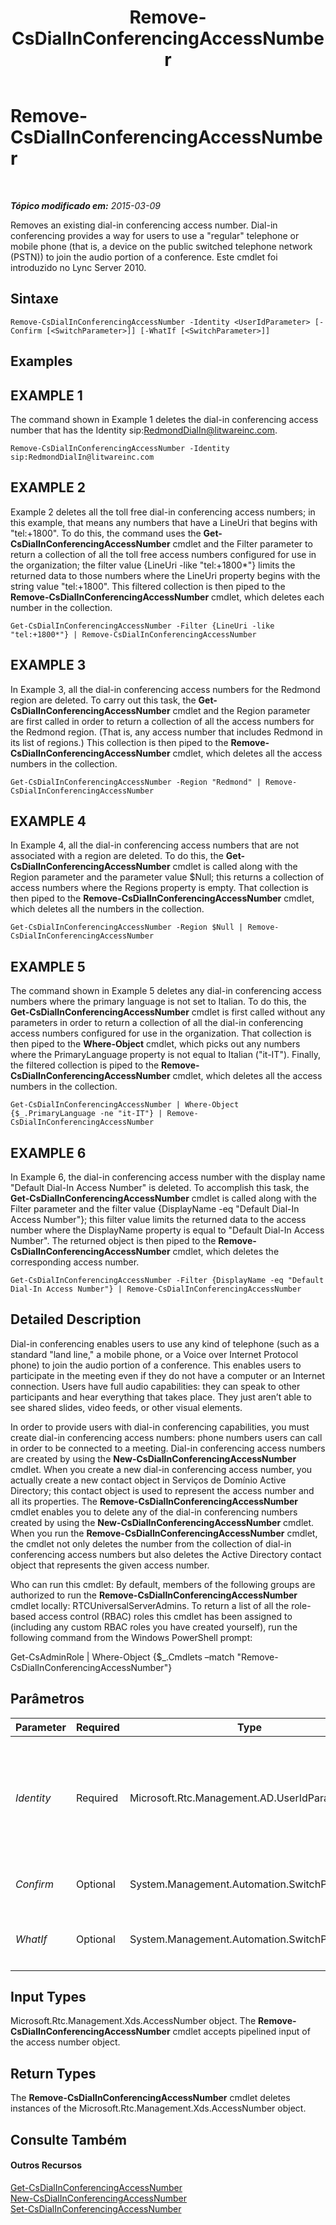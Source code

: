 ﻿---
title: Remove-CsDialInConferencingAccessNumber
TOCTitle: Remove-CsDialInConferencingAccessNumber
ms:assetid: a6d5a6f4-5ad1-4253-b1c4-27f81851046f
ms:mtpsurl: https://technet.microsoft.com/pt-br/library/Gg412782(v=OCS.15)
ms:contentKeyID: 49307713
ms.date: 05/19/2016
mtps_version: v=OCS.15
ms.translationtype: HT
---

# Remove-CsDialInConferencingAccessNumber

 

_**Tópico modificado em:** 2015-03-09_

Removes an existing dial-in conferencing access number. Dial-in conferencing provides a way for users to use a "regular" telephone or mobile phone (that is, a device on the public switched telephone network (PSTN)) to join the audio portion of a conference. Este cmdlet foi introduzido no Lync Server 2010.

## Sintaxe

    Remove-CsDialInConferencingAccessNumber -Identity <UserIdParameter> [-Confirm [<SwitchParameter>]] [-WhatIf [<SwitchParameter>]]

## Examples

## EXAMPLE 1

The command shown in Example 1 deletes the dial-in conferencing access number that has the Identity sip:RedmondDialIn@litwareinc.com.

    Remove-CsDialInConferencingAccessNumber -Identity sip:RedmondDialIn@litwareinc.com

## EXAMPLE 2

Example 2 deletes all the toll free dial-in conferencing access numbers; in this example, that means any numbers that have a LineUri that begins with "tel:+1800". To do this, the command uses the **Get-CsDialInConferencingAccessNumber** cmdlet and the Filter parameter to return a collection of all the toll free access numbers configured for use in the organization; the filter value {LineUri -like "tel:+1800\*"} limits the returned data to those numbers where the LineUri property begins with the string value "tel:+1800". This filtered collection is then piped to the **Remove-CsDialInConferencingAccessNumber** cmdlet, which deletes each number in the collection.

    Get-CsDialInConferencingAccessNumber -Filter {LineUri -like "tel:+1800*"} | Remove-CsDialInConferencingAccessNumber

## EXAMPLE 3

In Example 3, all the dial-in conferencing access numbers for the Redmond region are deleted. To carry out this task, the **Get-CsDialInConferencingAccessNumber** cmdlet and the Region parameter are first called in order to return a collection of all the access numbers for the Redmond region. (That is, any access number that includes Redmond in its list of regions.) This collection is then piped to the **Remove-CsDialInConferencingAccessNumber** cmdlet, which deletes all the access numbers in the collection.

    Get-CsDialInConferencingAccessNumber -Region "Redmond" | Remove-CsDialInConferencingAccessNumber

## EXAMPLE 4

In Example 4, all the dial-in conferencing access numbers that are not associated with a region are deleted. To do this, the **Get-CsDialInConferencingAccessNumber** cmdlet is called along with the Region parameter and the parameter value $Null; this returns a collection of access numbers where the Regions property is empty. That collection is then piped to the **Remove-CsDialInConferencingAccessNumber** cmdlet, which deletes all the numbers in the collection.

    Get-CsDialInConferencingAccessNumber -Region $Null | Remove-CsDialInConferencingAccessNumber

## EXAMPLE 5

The command shown in Example 5 deletes any dial-in conferencing access numbers where the primary language is not set to Italian. To do this, the **Get-CsDialInConferencingAccessNumber** cmdlet is first called without any parameters in order to return a collection of all the dial-in conferencing access numbers configured for use in the organization. That collection is then piped to the **Where-Object** cmdlet, which picks out any numbers where the PrimaryLanguage property is not equal to Italian ("it-IT"). Finally, the filtered collection is piped to the **Remove-CsDialInConferencingAccessNumber** cmdlet, which deletes all the access numbers in the collection.

    Get-CsDialInConferencingAccessNumber | Where-Object {$_.PrimaryLanguage -ne "it-IT"} | Remove-CsDialInConferencingAccessNumber

## EXAMPLE 6

In Example 6, the dial-in conferencing access number with the display name "Default Dial-In Access Number" is deleted. To accomplish this task, the **Get-CsDialInConferencingAccessNumber** cmdlet is called along with the Filter parameter and the filter value {DisplayName -eq "Default Dial-In Access Number"}; this filter value limits the returned data to the access number where the DisplayName property is equal to "Default Dial-In Access Number". The returned object is then piped to the **Remove-CsDialInConferencingAccessNumber** cmdlet, which deletes the corresponding access number.

    Get-CsDialInConferencingAccessNumber -Filter {DisplayName -eq "Default Dial-In Access Number"} | Remove-CsDialInConferencingAccessNumber

## Detailed Description

Dial-in conferencing enables users to use any kind of telephone (such as a standard "land line," a mobile phone, or a Voice over Internet Protocol phone) to join the audio portion of a conference. This enables users to participate in the meeting even if they do not have a computer or an Internet connection. Users have full audio capabilities: they can speak to other participants and hear everything that takes place. They just aren’t able to see shared slides, video feeds, or other visual elements.

In order to provide users with dial-in conferencing capabilities, you must create dial-in conferencing access numbers: phone numbers users can call in order to be connected to a meeting. Dial-in conferencing access numbers are created by using the **New-CsDialInConferencingAccessNumber** cmdlet. When you create a new dial-in conferencing access number, you actually create a new contact object in Serviços de Domínio Active Directory; this contact object is used to represent the access number and all its properties. The **Remove-CsDialInConferencingAccessNumber** cmdlet enables you to delete any of the dial-in conferencing numbers created by using the **New-CsDialInConferencingAccessNumber** cmdlet. When you run the **Remove-CsDialInConferencingAccessNumber** cmdlet, the cmdlet not only deletes the number from the collection of dial-in conferencing access numbers but also deletes the Active Directory contact object that represents the given access number.

Who can run this cmdlet: By default, members of the following groups are authorized to run the **Remove-CsDialInConferencingAccessNumber** cmdlet locally: RTCUniversalServerAdmins. To return a list of all the role-based access control (RBAC) roles this cmdlet has been assigned to (including any custom RBAC roles you have created yourself), run the following command from the Windows PowerShell prompt:

Get-CsAdminRole | Where-Object {$\_.Cmdlets –match "Remove-CsDialInConferencingAccessNumber"}

## Parâmetros


<table>
<colgroup>
<col style="width: 25%" />
<col style="width: 25%" />
<col style="width: 25%" />
<col style="width: 25%" />
</colgroup>
<thead>
<tr class="header">
<th>Parameter</th>
<th>Required</th>
<th>Type</th>
<th>Description</th>
</tr>
</thead>
<tbody>
<tr class="odd">
<td><p><em>Identity</em></p></td>
<td><p>Required</p></td>
<td><p>Microsoft.Rtc.Management.AD.UserIdParameter</p></td>
<td><p>SIP address of the dial-in conferencing access number (that is, the contact object that represents that number) to be removed. You must include the sip: prefix when specifying the Identity; for example: -Identity &quot;sip:RedmondDialIn@litwareinc.com&quot;.</p></td>
</tr>
<tr class="even">
<td><p><em>Confirm</em></p></td>
<td><p>Optional</p></td>
<td><p>System.Management.Automation.SwitchParameter</p></td>
<td><p>Solicita confirmação antes da execução do comando.</p></td>
</tr>
<tr class="odd">
<td><p><em>WhatIf</em></p></td>
<td><p>Optional</p></td>
<td><p>System.Management.Automation.SwitchParameter</p></td>
<td><p>Descreve o que aconteceria se o comando fosse executado sem ser executado de fato.</p></td>
</tr>
</tbody>
</table>


## Input Types

Microsoft.Rtc.Management.Xds.AccessNumber object. The **Remove-CsDialInConferencingAccessNumber** cmdlet accepts pipelined input of the access number object.

## Return Types

The **Remove-CsDialInConferencingAccessNumber** cmdlet deletes instances of the Microsoft.Rtc.Management.Xds.AccessNumber object.

## Consulte Também

#### Outros Recursos

[Get-CsDialInConferencingAccessNumber](get-csdialinconferencingaccessnumber.md)  
[New-CsDialInConferencingAccessNumber](new-csdialinconferencingaccessnumber.md)  
[Set-CsDialInConferencingAccessNumber](set-csdialinconferencingaccessnumber.md)

